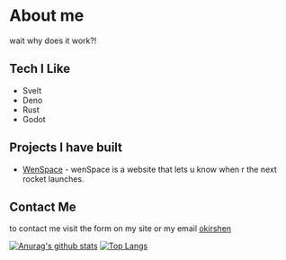 
# About me

wait why does it work?!
## Tech I Like
- Svelt
- Deno
- Rust
- Godot

## Projects I have built
<!-- [my site](https://okirshen.xyz) - my site showcasing more projects and info about me. -->
- [WenSpace](https://wenspace.xyz) - wenSpace is a website that lets u know when r the next rocket launches.

## Contact Me
to contact me visit the form on my site or my email [okirshen](mailto:okirshen@gmail.com)

[![Anurag's github stats](https://github-readme-stats.vercel.app/api?username=okirshen&theme=nord)](https://github.com/okirshen/github-readme-stats)
[![Top Langs](https://github-readme-stats.vercel.app/api/top-langs/?username=okirshen&theme=nord)](https://github.com/anuraghazra/github-readme-stats)
